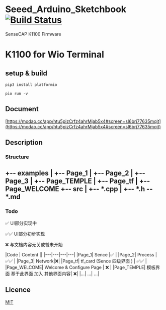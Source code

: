 # Seeed_Arduino_Sketchbook [![Build Status](https://travis-ci.com/Seeed-Studio/Seeed_Arduino_Sketchbook.svg?branch=master)](https://travis-ci.com/Seeed-Studio/Seeed_Arduino_Sketchbook)

SenseCAP K1100 Firmware

# K1100 for Wio Terminal

## setup & build
```
pip3 install platformio
```

```
pio run -v
```
## Document

[https://modao.cc/app/htu5pizCrfz4ahrMjab5x4#screen=sl6brj77635mqit](https://modao.cc/app/htu5pizCrfz4ahrMjab5x4#screen=sl6brj77635mqit)

## Description

### Structure

+-- examples
|   +-- Page_1
|   +-- Page_2
|   +-- Page_3
|   +-- Page_TEMPLE
|   +-- Page_tf
|   +-- Page_WELCOME
+-- src
|   +-- *.cpp
|   +-- *.h
-- *.md
----

### Todo

✅  UI部分实现中

✅✅  UI部分初步实现

❌ 与文档内容无关或暂未开始

|Code | Content ||
|---|---|---|---|
|Page_1| Sence |✅ |
|Page_2| Process |✅✅ |
|Page_3| Network|❌|
|Page_tf| tf_card (Sence 四级界面 ) | ✅✅ |
|Page_WELCOME| Welcome & Configure Page | ❌ |
|Page_TEMPLE| 模板界面 基于此界面 加入 其他界面内容| ❌|
|...| ...| ...|

## Licence

[MIT](LICENSE.txt)